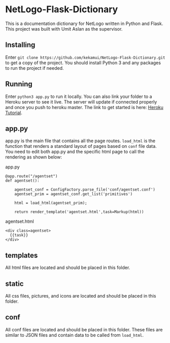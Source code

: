 # NetLogo-Flask-Dictionary
This is a documentation dictionary for NetLogo written in Python and Flask. This project was built with Umit Aslan as the supervisor.

## Installing
Enter `git clone https://github.com/kekamui/NetLogo-Flask-Dictionary.git` to get a copy of the project. You should install Python 3 and any packages to run the project if needed.

## Running
Enter `python3 app.py` to run it locally. You can also link your folder to a Heroku server to see it live. The server will update if connected properly and once you push to heroku master. The link to get started is here: [Heroku Tutorial](https://devcenter.heroku.com/articles/getting-started-with-python#introduction).

## app.py
app.py is the main file that contains all the page routes. `load_html` is the function that renders a standard layout of pages based on `conf` file data. You need to edit both app.py and the specific html page to call the rendering as shown below:

app.py
```
@app.route("/agentset")
def agentset():

    agentset_conf = ConfigFactory.parse_file('conf/agentset.conf')
    agentset_prim = agentset_conf.get_list('primitives')

    html = load_html(agentset_prim);

    return render_template('agentset.html',task=Markup(html))
```
agentset.html
```
<div class=agentset>
  {{task}}
</div>
```
## templates
All html files are located and should be placed in this folder.


## static
All css files, pictures, and icons are located and should be placed in this folder.

## conf
All conf files are located and should be placed in this folder. These files are similar to JSON files and contain data to be called from `load_html`.
